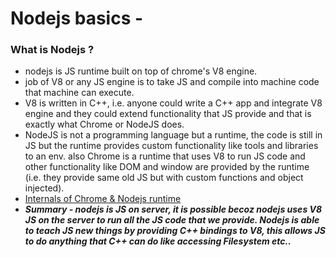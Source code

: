 # Nodejs basics - 


### What is Nodejs ?
  * nodejs is JS runtime built on top of chrome's V8 engine.
  * job of V8 or any JS engine is to take JS and compile into machine code that machine can execute.
  * V8 is written in C++, i.e. anyone could write a C++ app and integrate V8 engine
  and they could extend functionality that JS provide and that is exactly what Chrome
  or NodeJS does.
  * NodeJS is not a programming language but a runtime, the code is still in JS but the runtime provides custom functionality like tools and libraries to an env.
  also Chrome is a runtime that uses V8 to run JS code and other functionality like DOM and window are provided by the runtime (i.e. they provide same old JS but with
  custom functions and object injected).
  * [Internals of Chrome & Nodejs runtime](/resources/images/whats_node.PNG)
  * ***Summary - nodejs is JS on server, it is possible becoz nodejs uses V8 JS on the server to run all the JS code that we provide.
  Nodejs is able to teach JS new things by providing C++ bindings to V8, this allows JS to do anything that C++ can do like accessing Filesystem etc..***

